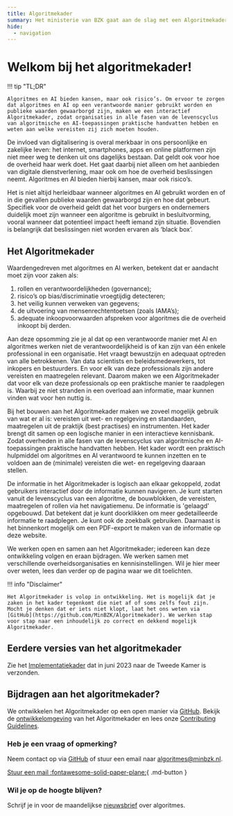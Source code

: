 ```yaml
---
title: Algoritmekader
summary: Het ministerie van BZK gaat aan de slag met een Algoritmekader. Het doel daarvan is om overheden op praktische wijze te ondersteunen, zodat zij op een wettige en ethisch verantwoorde wijze algoritmes en AI-systemen gebruiken.
hide:
  - navigation
---
```


# Welkom bij het algoritmekader! 

!!! tip "TL;DR"

    Algoritmes en AI bieden kansen, maar ook risico’s. Om ervoor te zorgen dat algoritmes en AI op een verantwoorde manier gebruikt worden en publieke waarden gewaarborgd zijn, maken we een interactief Algoritmekader, zodat organisaties in alle fasen van de levenscyclus van algoritmische en AI-toepassingen praktische handvatten hebben en weten aan welke vereisten zij zich moeten houden. 

De invloed van digitalisering is overal merkbaar in ons persoonlijke en zakelijke leven: het internet, smartphones, apps en online platformen zijn niet meer weg te denken uit ons dagelijks bestaan. 
Dat geldt ook voor hoe de overheid haar werk doet. 
Het gaat daarbij niet alleen om het aanbieden van digitale dienstverlening, maar ook om hoe de overheid beslissingen neemt. Algoritmes en AI bieden hierbij kansen, maar ook risico’s.    

Het is niet altijd herleidbaar wanneer algoritmes en AI gebruikt worden en of in die gevallen publieke waarden gewaarborgd zijn en hoe dat gebeurt. 
Specifiek voor de overheid geldt dat het voor burgers en ondernemers duidelijk moet zijn wanneer een algoritme is gebruikt in besluitvorming, vooral wanneer dat potentieel impact heeft iemand zijn situatie. 
Bovendien is belangrijk dat beslissingen niet worden ervaren als ‘black box’. 

## Het Algoritmekader
Waardengedreven met algoritmes en AI werken, betekent dat er aandacht moet zijn voor zaken als:

1. rollen en verantwoordelijkheden (governance);
2. risico’s op bias/discriminatie vroegtijdig detecteren;
3. het veilig kunnen verweken van gegevens;
4. de uitvoering van mensenrechtentoetsen (zoals IAMA’s);
5. adequate inkoopvoorwaarden afspreken voor algoritmes die de overheid inkoopt bij derden. 

Aan deze opsomming zie je al dat op een verantwoorde manier met AI en algoritmes werken niet de verantwoordelijkheid is of kan zijn van één enkele professional in een organisatie. 
Het vraagt bewustzijn en adequaat optreden van alle betrokkenen. 
Van data scientists en beleidsmedewerkers, tot inkopers en bestuurders. En voor elk van deze professionals zijn andere vereisten en maatregelen relevant. 
Daarom maken we een Algoritmekader dat voor elk van deze professionals op een praktische manier te raadplegen is.
Waarbij ze niet stranden in een overload aan informatie, maar kunnen vinden wat voor hen nuttig is. 

Bij het bouwen aan het Algoritmekader maken we zoveel mogelijk gebruik van wat er al is: vereisten uit wet- en regelgeving en standaarden, maatregelen uit de praktijk (best practises) en instrumenten. 
Het kader brengt dit samen op een logische manier in een interactieve kennisbank. 
Zodat overheden in alle fasen van de levenscyclus van algoritmische en AI-toepassingen praktische handvatten hebben. 
Het kader wordt een praktisch hulpmiddel om algoritmes en AI verantwoord te kunnen inzetten en te voldoen aan de (minimale) vereisten die wet- en regelgeving daaraan stellen. 

De informatie in het Algoritmekader is logisch aan elkaar gekoppeld, zodat gebruikers interactief door de informatie kunnen navigeren. 
Je kunt starten vanuit de levenscyclus van een algoritme, de bouwblokken, de vereisten, maatregelen of rollen via het navigatiemenu. 
De informatie is 'gelaagd' opgebouwd. 
Dat betekent dat je kunt doorklikken om meer gedetailleerde informatie te raadplegen. 
Je kunt ook de zoekbalk gebruiken. Daarnaast is het binnenkort mogelijk om een PDF-export te maken van de informatie op deze website.  

We werken open en samen aan het Algoritmekader; iedereen kan deze ontwikkeling volgen en eraan bijdragen.
We werken samen met verschillende overheidsorganisaties en kennisinstellingen. 
Wil je hier meer over weten, lees dan verder op de pagina waar we dit toelichten. 

!!! info "Disclaimer"

    Het Algoritmekader is volop in ontwikkeling. Het is mogelijk dat je zaken in het kader tegenkomt die niet af of soms zelfs fout zijn. Mocht je denken dat er iets niet klopt, laat het ons weten via [GitHub](https://github.com/MinBZK/Algoritmekader). We werken stap voor stap naar een inhoudelijk zo correct en dekkend mogelijk Algoritmekader.  

## Eerdere versies van het algoritmekader
Zie het [Implementatiekader](https://www.rijksoverheid.nl/documenten/rapporten/2023/06/30/implementatiekader-verantwoorde-inzet-van-algoritmen) dat in juni 2023 naar de Tweede Kamer is verzonden. 

## Bijdragen aan het algoritmekader?
We ontwikkelen het Algoritmekader op een open manier via [GitHub](https://github.com/MinBZK/Algoritmekader). Bekijk de [ontwikkelomgeving](https://github.com/MinBZK/Algoritmekader) van het Algoritmekader en lees onze [Contributing Guidelines](overhetalgoritmekader/CONTRIBUTING.md).

### Heb je een vraag of opmerking? 
Neem contact op via [GitHub](https://github.com/MinBZK/Algoritmekader) of stuur een email naar [algoritmes@minbzk.nl](mailto:algoritmes@minbzk.nl).

[Stuur een mail :fontawesome-solid-paper-plane:](mailto:algoritmes@minbzk.nl?subject=Vraag%20over%20het%20algoritmekader){ .md-button }

### Wil je op de hoogte blijven?
Schrijf je in voor de maandelijkse [nieuwsbrief](https://algoritmeregister.email-provider.eu/memberforms/subscribe/standalone/form/?a=1pjwwoyxrs&l=vdfr1sbovb) over algoritmes. 

